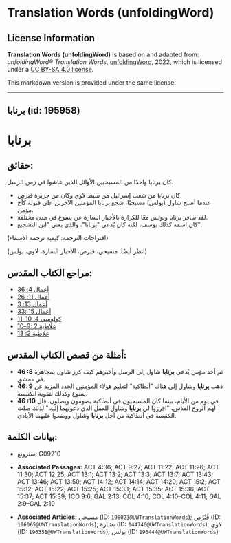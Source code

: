 # Translation Words (unfoldingWord)

## License Information

**Translation Words (unfoldingWord)** is based on and adapted from: _unfoldingWord® Translation Words_, [unfoldingWord](https://unfoldingword.org/utw), 2022, which is licensed under a [CC BY-SA 4.0 license](https://creativecommons.org/licenses/by-sa/4.0/legalcode.en).

This markdown version is provided under the same license.



--------------------------------

## برنابا (id: 195958)

برنابا
======

حقائق:
------

كان برنابا واحدًا من المسيحيين الأوائل الذين عاشوا في زمن الرسل.

* كان برنابا من شعب إسرائيل من سبط لاوي وكان من جزيرة قبرص.
* عندما أصبح شاول (بولس) مسيحيًا، شجع برنابا المؤمنين الآخرين على قبوله كأخ مؤمن.
* لقد سافر برنابا وبولس معًا للكرازة بالأخبار السارة عن يسوع في مدن مختلفة.
* كان اسمه كذلك يوسف، لكنه كان يُدعى "برنابا"، والذي يعني "ابن التشجيع".

(اقتراحات الترجمة: كيفية ترجمة الأسماء)

(انظر أيضًا: مسيحي، قبرص، الأخبار السارة، لاوي، بولس)

مراجع الكتاب المقدس:
--------------------

* [أعمال 4: 36](https://ref.ly/Acts4:36)
* [أعمال 11: 26](https://ref.ly/Acts11:26)
* [أعمال 13: 3](https://ref.ly/Acts13:3)
* [أعمال 15 :33](https://ref.ly/Acts15:33)
* [كولوسي 4: 10–11](https://ref.ly/Col4:10-Col4:11)
* [غلاطية 2 :9–10](https://ref.ly/Gal2:9-Gal2:10)
* [غلاطية 2: 13](https://ref.ly/Gal2:13)

أمثلة من قصص الكتاب المقدس:
---------------------------

* **46 :8** ثم أخذ مؤمن يُدعى **برنابا** شاول إلى الرسل وأخبرهم كيف كرز شاول بمجاهرة في دمشق.
* **46: 9** ذهب **برنابا** وشاول إلى هناك "أنطاكية" لتعليم هؤلاء المؤمنين الجدد المزيد عن يسوع وكذلك لتقوية الكنيسة.
* **46 :10** في يوم من الأيام، بينما كان المسيحيون في أنطاكية يصومون ويصلون، قال لهم الروح القدس، "افرزوا لي **برنابا** وشاول للعمل الذي دعوتهما إليه." لذلك صلت الكنيسة في أنطاكية من أجل **برنابا** وشاول ووضعوا عليهما الأيادي.

بيانات الكلمة:
--------------

* سترونغ: G09210

* **Associated Passages:** ACT 4:36; ACT 9:27; ACT 11:22; ACT 11:26; ACT 11:30; ACT 12:25; ACT 13:1; ACT 13:2; ACT 13:3; ACT 13:7; ACT 13:43; ACT 13:46; ACT 13:50; ACT 14:12; ACT 14:14; ACT 14:20; ACT 15:2; ACT 15:12; ACT 15:22; ACT 15:25; ACT 15:33; ACT 15:35; ACT 15:36; ACT 15:37; ACT 15:39; 1CO 9:6; GAL 2:13; COL 4:10; COL 4:10–COL 4:11; GAL 2:9–GAL 2:10
* **Associated Articles:** مسيحي (ID: `196023@UWTranslationWords`); قُبْرُص (ID: `196065@UWTranslationWords`); بشارة (ID: `144746@UWTranslationWords`); لاوي (ID: `196351@UWTranslationWords`); بولس (ID: `196444@UWTranslationWords`)

